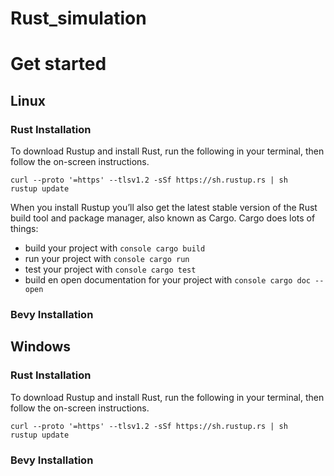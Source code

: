 # Rust_simulation

# Get started

## Linux

### Rust Installation

To download Rustup and install Rust, run the following in your terminal, then follow the on-screen instructions.
```console
curl --proto '=https' --tlsv1.2 -sSf https://sh.rustup.rs | sh
rustup update
```

When you install Rustup you’ll also get the latest stable version of the Rust build tool and package manager, also known as Cargo. Cargo does lots of things:

   * build your project with ```console cargo build ```
   * run your project with ```console cargo run ```
   * test your project with ```console cargo test ```
   * build en open documentation for your project with ```console cargo doc --open```

### Bevy Installation

## Windows

### Rust Installation

To download Rustup and install Rust, run the following in your terminal, then follow the on-screen instructions.
```console
curl --proto '=https' --tlsv1.2 -sSf https://sh.rustup.rs | sh
rustup update
```

### Bevy Installation

